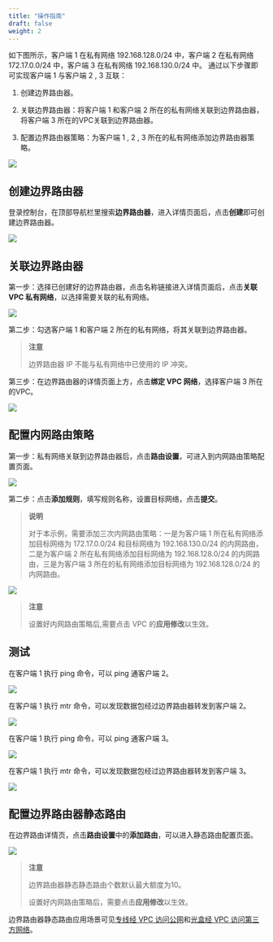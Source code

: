 ```yaml
---
title: "操作指南"
draft: false
weight: 2
---
```


如下图所示，客户端 1 在私有网络 192.168.128.0/24 中，客户端 2 在私有网络 172.17.0.0/24 中，客户端 3 在私有网络 192.168.130.0/24 中。
通过以下步骤即可实现客户端 1 与客户端 2 , 3 互联：

1. 创建边界路由器。

2. 关联边界路由器：将客户端 1 和客户端 2 所在的私有网络关联到边界路由器，将客户端 3 所在的VPC关联到边界路由器。

3. 配置边界路由器策略：为客户端 1 , 2 , 3 所在的私有网络添加边界路由器策略。

![](../../_images/intranet_router_topology.jpg)

## 创建边界路由器

登录控制台，在顶部导航栏里搜索**边界路由器**，进入详情页面后，点击**创建**即可创建边界路由器。

![](../../_images/intranet_router.png)


## 关联边界路由器

第一步：选择已创建好的边界路由器，点击名称链接进入详情页面后，点击**关联 VPC 私有网络**，以选择需要关联的私有网络。

![](../../_images/intranet_router_detail.png)

第二步：勾选客户端 1 和客户端 2 所在的私有网络，将其关联到边界路由器。


>**注意**
>
>边界路由器 IP 不能与私有网络中已使用的 IP 冲突。

第三步：在边界路由器的详情页面上方，点击**绑定 VPC 网络**，选择客户端 3 所在的VPC。

![](../../_images/intranet_router_vpc_detail.png)


## 配置内网路由策略

第一步：私有网络关联到边界路由器后，点击**路由设置**，可进入到内网路由策略配置页面。

![](../../_images/intranet_router_detail_vxnet.png)


第二步：点击**添加规则**，填写规则名称，设置目标网络，点击**提交**。

>**说明**
>
>对于本示例，需要添加三次内网路由策略：一是为客户端 1 所在私有网络添加目标网络为 172.17.0.0/24 和目标网络为 192.168.130.0/24 的内网路由，二是为客户端 2 所在私有网络添加目标网络为 192.168.128.0/24 的内网路由，三是为客户端 3 所在的私有网络添加目标网络为 192.168.128.0/24 的内网路由。

![](../../_images/intranet_router_route.png)

>**注意**
>
>设置好内网路由策略后,需要点击 VPC 的**应用修改**以生效。

## 测试

在客户端 1 执行 ping 命令，可以 ping 通客户端 2。

![](../../_images/intranet_router_ping.png)

在客户端 1 执行 mtr 命令，可以发现数据包经过边界路由器转发到客户端 2。

![](../../_images/intranet_router_mtr.png)

在客户端 1 执行 ping 命令，可以 ping 通客户端 3。

![](../../_images/intranet_router_ping2.jpg)

在客户端 1 执行 mtr 命令，可以发现数据包经过边界路由器转发到客户端 3。

![](../../_images/intranet_router_mtr2.jpg)


## 配置边界路由器静态路由

在边界路由详情页，点击**路由设置**中的**添加路由**，可以进入静态路由配置页面。

![](../../_images/intranet_router_static_route.png)

> **注意**
>
> 边界路由器静态静态路由个数默认最大额度为10。
>
> 设置好内网路由策略后，需要点击**应用修改**以生效。

边界路由器静态路由应用场景可见[专线经 VPC 访问公网](/sd-wan/sdwan/quick-start/line_connect_eip/)和[光盒经 VPC 访问第三方网络](/sd-wan/sdwan/quick-start/cpe_connect_tunnel/)。